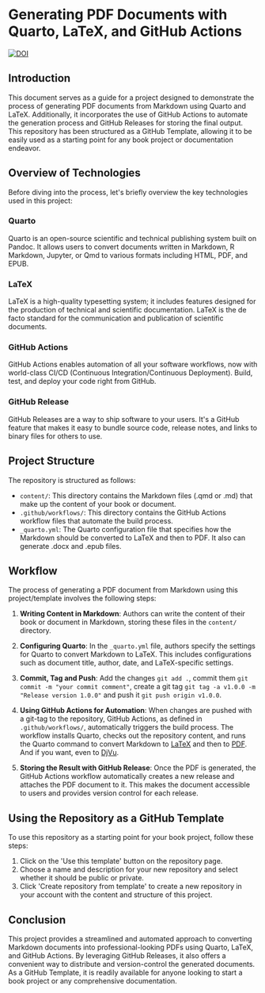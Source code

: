 # Generating PDF Documents with Quarto, LaTeX, and GitHub Actions

[![DOI](https://zenodo.org/badge/714360687.svg)](https://zenodo.org/doi/10.5281/zenodo.13647625)  

## Introduction

This document serves as a guide for a project designed to demonstrate the process of generating PDF documents from Markdown using Quarto and LaTeX. Additionally, it incorporates the use of GitHub Actions to automate the generation process and GitHub Releases for storing the final output. This repository has been structured as a GitHub Template, allowing it to be easily used as a starting point for any book project or documentation endeavor.

## Overview of Technologies

Before diving into the process, let's briefly overview the key technologies used in this project:

### Quarto

Quarto is an open-source scientific and technical publishing system built on Pandoc. It allows users to convert documents written in Markdown, R Markdown, Jupyter, or Qmd to various formats including HTML, PDF, and EPUB.

### LaTeX

LaTeX is a high-quality typesetting system; it includes features designed for the production of technical and scientific documentation. LaTeX is the de facto standard for the communication and publication of scientific documents.

### GitHub Actions

GitHub Actions enables automation of all your software workflows, now with world-class CI/CD (Continuous Integration/Continuous Deployment). Build, test, and deploy your code right from GitHub.

### GitHub Release

GitHub Releases are a way to ship software to your users. It's a GitHub feature that makes it easy to bundle source code, release notes, and links to binary files for others to use.

## Project Structure

The repository is structured as follows:

- `content/`: This directory contains the Markdown files (.qmd or .md) that make up the content of your book or document.
- `.github/workflows/`: This directory contains the GitHub Actions workflow files that automate the build process.
- `_quarto.yml`: The Quarto configuration file that specifies how the Markdown should be converted to LaTeX and then to PDF. It also can generate .docx and .epub files.

## Workflow

The process of generating a PDF document from Markdown using this project/template involves the following steps:

1. **Writing Content in Markdown**: Authors can write the content of their book or document in Markdown, storing these files in the `content/` directory.

2. **Configuring Quarto**: In the `_quarto.yml` file, authors specify the settings for Quarto to convert Markdown to LaTeX. This includes configurations such as document title, author, date, and LaTeX-specific settings.

3. **Commit, Tag and Push**: Add the changes ```git add .```, commit them ```git commit -m "your commit comment"```, create a git tag ```git tag -a v1.0.0 -m "Release version 1.0.0"``` and push it ```git push origin v1.0.0```.

4. **Using GitHub Actions for Automation**: When changes are pushed with a git-tag to the repository, GitHub Actions, as defined in `.github/workflows/`, automatically triggers the build process. The workflow installs Quarto, checks out the repository content, and runs the Quarto command to convert Markdown to [LaTeX](https://github.com/SimonWaldherr/BookTemplate/releases/download/v1.1.0/Book-Title.tex) and then to [PDF](https://github.com/SimonWaldherr/BookTemplate/releases/download/v1.1.0/Book-Title.pdf). And if you want, even to [DjVu](https://github.com/SimonWaldherr/BookTemplate/releases/download/v1.1.0/Book-Title.djvu).

5. **Storing the Result with GitHub Release**: Once the PDF is generated, the GitHub Actions workflow automatically creates a new release and attaches the PDF document to it. This makes the document accessible to users and provides version control for each release.

## Using the Repository as a GitHub Template

To use this repository as a starting point for your book project, follow these steps:

1. Click on the 'Use this template' button on the repository page.
2. Choose a name and description for your new repository and select whether it should be public or private.
3. Click 'Create repository from template' to create a new repository in your account with the content and structure of this project.

## Conclusion

This project provides a streamlined and automated approach to converting Markdown documents into professional-looking PDFs using Quarto, LaTeX, and GitHub Actions. By leveraging GitHub Releases, it also offers a convenient way to distribute and version-control the generated documents. As a GitHub Template, it is readily available for anyone looking to start a book project or any comprehensive documentation.
